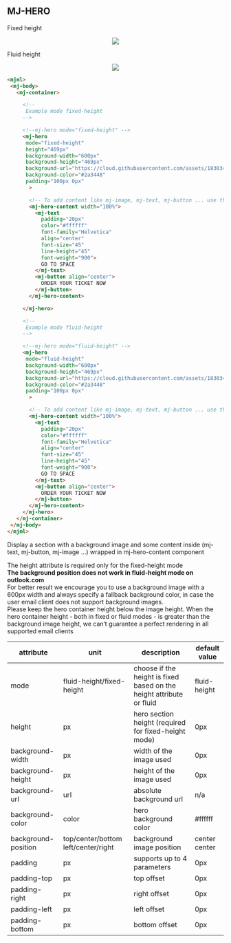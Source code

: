 ## MJ-HERO

Fixed height

<p align="center">
<img src="https://cloud.githubusercontent.com/assets/1830348/15354833/bfe7faaa-1cef-11e6-8d38-15e8951b6636.png" />
</p>

Fluid height

<p align="center">
<img src="https://cloud.githubusercontent.com/assets/1830348/15354867/fc2f404a-1cef-11e6-92ac-92de9e438210.png" />
</p>

``` html
<mjml>
 <mj-body>
   <mj-container>

     <!--
      Example mode fixed-height
     -->

     <!--mj-hero mode="fixed-height" -->
     <mj-hero
      mode="fixed-height"
      height="469px"
      background-width="600px"
      background-height="469px"
      background-url="https://cloud.githubusercontent.com/assets/1830348/15354890/1442159a-1cf0-11e6-92b1-b861dadf1750.jpg"
      background-color="#2a3448"
      padding="100px 0px"
       >

       <!-- To add content like mj-image, mj-text, mj-button ... use the mj-hero-content component -->
       <mj-hero-content width="100%">
         <mj-text
           padding="20px"
           color="#ffffff"
           font-family="Helvetica"
           align="center"
           font-size="45"
           line-height="45"
           font-weight="900">
           GO TO SPACE
         </mj-text>
         <mj-button align="center">
           ORDER YOUR TICKET NOW
         </mj-button>
       </mj-hero-content>

     </mj-hero>

     <!--
      Example mode fluid-height
     -->

     <!--mj-hero mode="fluid-height" -->
     <mj-hero
      mode="fluid-height"
      background-width="600px"
      background-height="469px"
      background-url="https://cloud.githubusercontent.com/assets/1830348/15354890/1442159a-1cf0-11e6-92b1-b861dadf1750.jpg"
      background-color="#2a3448"
      padding="100px 0px"
       >

       <!-- To add content like mj-image, mj-text, mj-button ... use the mj-hero-content component -->
       <mj-hero-content width="100%">
         <mj-text
           padding="20px"
           color="#ffffff"
           font-family="Helvetica"
           align="center"
           font-size="45"
           line-height="45"
           font-weight="900">
           GO TO SPACE
         </mj-text>
         <mj-button align="center">
           ORDER YOUR TICKET NOW
         </mj-button>
       </mj-hero-content>
     </mj-hero>
   </mj-container>
 </mj-body>
</mjml>

```
Display a section with a background image and some content inside (mj-text, mj-button, mj-image ...) wrapped in mj-hero-content component

<aside class="notice">
The height attribute is required only for the fixed-height mode
</aside>

<aside class="notice">
<span style="font-weight:bold;">The background position does not work in fluid-height mode on outlook.com</span>
</aside>

<aside class="notice">
For better result we encourage you to use a background image with a 600px width and always specify a fallback background color, in case the user email client does not support background images.
</aside>

<aside class="notice">
Please keep the hero container height below the image height. When the hero container height - both in fixed or fluid modes - is greater than the background image height, we can’t guarantee a perfect rendering in all supported email clients
</aside>

attribute           | unit                                | description                                                          | default value
--------------------|-------------------------------------|----------------------------------------------------------------------|--------------
mode                | fluid-height/fixed-height           | choose if the height is fixed based on the height attribute or fluid | fluid-height
height              | px                                  | hero section height (required for fixed-height mode)                 | 0px
background-width    | px                                  | width of the image used                                              | 0px
background-height   | px                                  | height of the image used                                             | 0px
background-url      | url                                 | absolute background url                                              | n/a
background-color    | color                               | hero background color                                                | #ffffff
background-position | top/center/bottom left/center/right | background image position                                            | center center
padding             | px                                  | supports up to 4 parameters                                          | 0px
padding-top         | px                                  | top offset                                                           | 0px
padding-right       | px                                  | right offset                                                         | 0px
padding-left        | px                                  | left offset                                                          | 0px
padding-bottom      | px                                  | bottom offset                                                        | 0px
